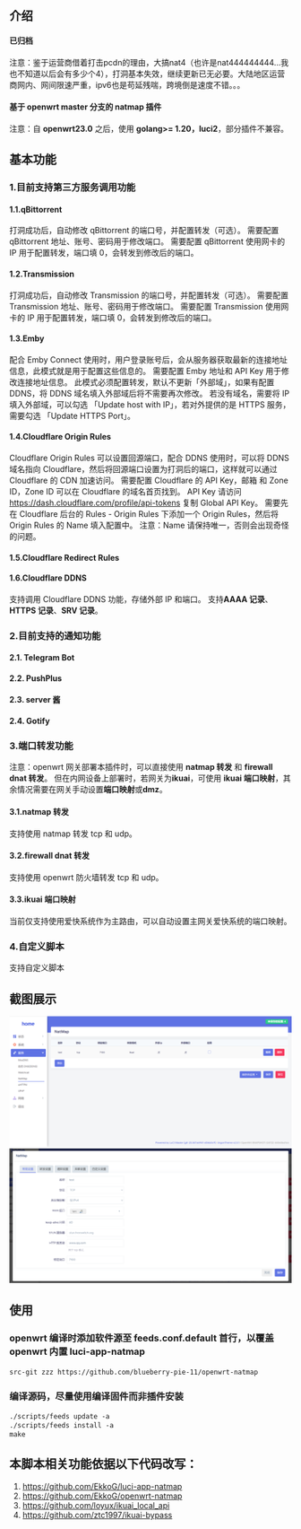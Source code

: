 ## 介绍

#### 已归档

注意：鉴于运营商借着打击pcdn的理由，大搞nat4（也许是nat444444444...我也不知道以后会有多少个4），打洞基本失效，继续更新已无必要。大陆地区运营商网内、网间限速严重，ipv6也是苟延残喘，跨境倒是速度不错。。。
#### 基于 openwrt master 分支的 natmap 插件

注意：自 **openwrt23.0** 之后，使用 **golang>= 1.20，luci2**，部分插件不兼容。

## 基本功能

### 1.目前支持第三方服务调用功能

#### 1.1.qBittorrent

打洞成功后，自动修改 qBittorrent 的端口号，并配置转发（可选）。
需要配置 qBittorrent 地址、账号、密码用于修改端口。
需要配置 qBittorrent 使用网卡的 IP 用于配置转发，端口填 0，会转发到修改后的端口。

#### 1.2.Transmission

打洞成功后，自动修改 Transmission 的端口号，并配置转发（可选）。
需要配置 Transmission 地址、账号、密码用于修改端口。
需要配置 Transmission 使用网卡的 IP 用于配置转发，端口填 0，会转发到修改后的端口。

#### 1.3.Emby

配合 Emby Connect 使用时，用户登录账号后，会从服务器获取最新的连接地址信息，此模式就是用于配置这些信息的。
需要配置 Emby 地址和 API Key 用于修改连接地址信息。
此模式必须配置转发，默认不更新「外部域」，如果有配置 DDNS，将 DDNS 域名填入外部域后将不需要再次修改。
若没有域名，需要将 IP 填入外部域，可以勾选 「Update host with IP」，若对外提供的是 HTTPS 服务，需要勾选 「Update HTTPS Port」。

#### 1.4.Cloudflare Origin Rules

Cloudflare Origin Rules 可以设置回源端口，配合 DDNS 使用时，可以将 DDNS 域名指向 Cloudflare，然后将回源端口设置为打洞后的端口，这样就可以通过 Cloudflare 的 CDN 加速访问。
需要配置 Cloudflare 的 API Key，邮箱 和 Zone ID，Zone ID 可以在 Cloudflare 的域名首页找到。
API Key 请访问 https://dash.cloudflare.com/profile/api-tokens 复制 Global API Key。
需要先在 Cloudflare 后台的 Rules - Origin Rules 下添加一个 Origin Rules，然后将 Origin Rules 的 Name 填入配置中。
注意：Name 请保持唯一，否则会出现奇怪的问题。

#### 1.5.Cloudflare Redirect Rules

#### 1.6.Cloudflare DDNS

支持调用 Cloudflare DDNS 功能，存储外部 IP 和端口。
支持**AAAA 记录**、**HTTPS 记录**、**SRV 记录**。

### 2.目前支持的通知功能

#### 2.1. Telegram Bot

#### 2.2. PushPlus

#### 2.3. server 酱

#### 2.4. Gotify

### 3.端口转发功能

注意：openwrt 网关部署本插件时，可以直接使用 **natmap 转发** 和 **firewall dnat 转发**。 但在内网设备上部署时，若网关为**ikuai**，可使用 **ikuai 端口映射**，其余情况需要在网关手动设置**端口映射**或**dmz**。

#### 3.1.natmap 转发

支持使用 natmap 转发 tcp 和 udp。

#### 3.2.firewall dnat 转发

支持使用 openwrt 防火墙转发 tcp 和 udp。

#### 3.3.ikuai 端口映射

当前仅支持使用爱快系统作为主路由，可以自动设置主网关爱快系统的端口映射。

### 4.自定义脚本

支持自定义脚本

## 截图展示

![图1](./.img/natmap-1.png)
![图2](./.img/natmap-2.png)

## 使用

### openwrt 编译时添加软件源至 feeds.conf.default 首行，以覆盖 openwrt 内置 luci-app-natmap

```
src-git zzz https://github.com/blueberry-pie-11/openwrt-natmap
```

### 编译源码，尽量使用编译固件而非插件安装

```
./scripts/feeds update -a
./scripts/feeds install -a
make
```

## 本脚本相关功能依据以下代码改写：

1.  https://github.com/EkkoG/luci-app-natmap
2.  https://github.com/EkkoG/openwrt-natmap
3.  https://github.com/loyux/ikuai_local_api
4.  https://github.com/ztc1997/ikuai-bypass

